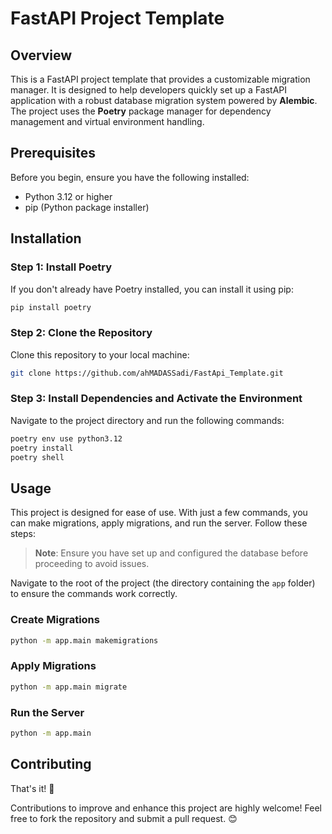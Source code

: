 
# FastAPI Project Template

## Overview

This is a FastAPI project template that provides a customizable migration manager. It is designed to help developers quickly set up a FastAPI application with a robust database migration system powered by **Alembic**. The project uses the **Poetry** package manager for dependency management and virtual environment handling.

## Prerequisites

Before you begin, ensure you have the following installed:

- Python 3.12 or higher
- pip (Python package installer)

## Installation

### Step 1: Install Poetry

If you don't already have Poetry installed, you can install it using pip:

```bash
pip install poetry
```

### Step 2: Clone the Repository

Clone this repository to your local machine:

```bash
git clone https://github.com/ahMADASSadi/FastApi_Template.git
```

### Step 3: Install Dependencies and Activate the Environment

Navigate to the project directory and run the following commands:

```bash
poetry env use python3.12
poetry install
poetry shell
```

## Usage

This project is designed for ease of use. With just a few commands, you can make migrations, apply migrations, and run the server. Follow these steps:

> **Note**: Ensure you have set up and configured the database before proceeding to avoid issues.

Navigate to the root of the project (the directory containing the `app` folder) to ensure the commands work correctly.

### Create Migrations

```bash
python -m app.main makemigrations
```

### Apply Migrations

```bash
python -m app.main migrate
```

### Run the Server

```bash
python -m app.main
```

## Contributing

That's it! 🎉 

Contributions to improve and enhance this project are highly welcome! Feel free to fork the repository and submit a pull request. 😊